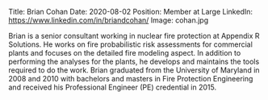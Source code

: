 Title: Brian Cohan
Date: 2020-08-02
Position: Member at Large
LinkedIn: https://www.linkedin.com/in/briandcohan/
Image: cohan.jpg

Brian is a senior consultant working in nuclear fire protection at Appendix R Solutions. He works on fire probabilistic risk assessments for commercial plants and focuses on the detailed fire modeling aspect. In addition to performing the analyses for the plants, he develops and maintains the tools required to do the work. Brian graduated from the University of Maryland in 2008 and 2010 with bachelors and masters in Fire Protection Engineering and received his Professional Engineer (PE) credential in 2015.